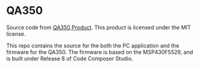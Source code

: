# QA350

Source code from [QA350 Product](https://quantasylum.com/products/qa350-microvolt-dc-volt-meter). This product is licensed under the MIT license.

This repo contains the source for the both the PC application and the firmware for the QA350. The firmware is based on the MSP430F5529, and is built under Release 8 of Code Composer Studio. 
